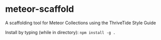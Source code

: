 # meteor-scaffold
A scaffolding tool for Meteor Collections using the ThriveTide Style Guide

Install by typing (while in directory):
`npm install -g .`
